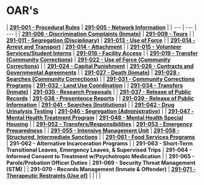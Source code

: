 # OAR's

| [**291-001 - Procedural Rules**](219-001-procedural-rules.md) | [**291-005 - Network Information**](291-005-network-information-system-access-and-security.md) |
| --- | --- | --- |
| [**291-006 - Discrimination Complaints \(Inmate\)**](291-006-discrimination-complaints-inmate.md) | [**291-009 - Tours**](291-009-tours.md) |
| [**291-011 - Segregation \(Disciplinary\)**](291-011-segregation.md) | [**291-013 - Use of Force**](291-013-use-of-force.md) |
| [**291-014 - Arrest and Transport**](291-014-arrest-and-transport/) | [**291-014 - Attachment**](291-014-arrest-and-transport/291-014-attachment.md) |
| [**291-015 - Volunteer Services/Student Interns**](291-015-volunteer-services-student-interns.md) | [**291-016 - Facility Access**](291-016-facility-access.md) |
| [**291-019 - Transfer \(Community Corrections\)**](291-019-transfer-community-corrections.md) | [**291-022 - Use of Force \(Community Corrections\)**](291-022-use-of-force-community-corrections.md) |
| [**291-024 - Capital Punishment**](291-024-capital-punishment.md) | [**291-026 - Contracts and Governmental Agreements**](untitled.md) |
| [**291-027 - Death \(Inmate\)**](291-027-death-inmate.md) | [**291-028 - Searches \(Community Corrections\)**](291-028-searches-community-corrections.md) |
| [**291-031 - Community Corrections Programs**](291-031-community-corrections-programs.md) | [**291-032 - Land Use Coordination**](291-032-land-use-coordination.md) |
| [**291-034 - Transfers \(Inmate\)**](291-034-transfers-inmate.md) | [**291-035 - Research Proposals**](291-035-research-proposals.md) |
| [**291-037 - Release of Public Records**](291-037-release-of-public-records.md) | [**291-038 - Presentence Reports**](291-038-presentence-reports.md) |
| [**291-039 - Release of Public Information**](291-039-release-of-public-information.md) | [**291-041 - Searches \(Institutions\)**](291-041-searches-institutions.md) |
| [**291-042 - Drug Urinalysis Testing**](291-042-drug-urinalysis-testing.md) | [**291-046 - Segregation \(Administrative\)**](291-046-segregation-administrative.md) |
| [**291-047 - Mental Health Treatment Program**](291-047-mental-health-treatment-program.md) | [**291-048 - Mental Health Special Housing**](291-048-mental-health-special-housing.md) |
| [**291-052 - Transfers/Responsibilities**](291-052-transfers-responsibilities.md) | [**291-053 - Emergency Preparedness**](291-053-emergency-preparedness.md) |
| [**291-055 - Intensive Management Unit**](291-055-intensive-management-unit.md) | [**291-058 - Structured, Intermediate Sanctions**](291-058-structured-intermediate-sanctions.md) |
| [**291-061 - Food Services Programs**](291-061-food-services-programs.md) | **291-062 - Alternative Incarceration Programs** |
| **291-063 - Short-Term Transitional Leaves, Emergency Leaves, & Supervised Trips** | **291-064 - Informed Consent to Treatment w/Psychotropic Medication** |
| **291-065 - Parole/Probation Officer Duties** | **291-069 - Security Threat Management \(STM\)** |
| **291-070 - Records Management  \(Inmate & Offender\)** | [**291-071 - Therapeutic Restraints \(Use of\)**](291-071-therapeutic-restraints-use-of.md) |
|  |  |



